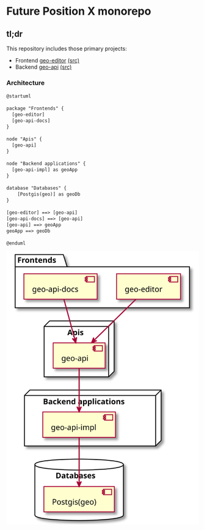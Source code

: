 # Future Position X monorepo

## tl;dr

This repository includes those primary projects:

* Frontend [geo-editor](http://editor.dev.gia.fpx.se) [(src)](geo-editor/)
* Backend [geo-api](http://dev.gia.fpx.se/docs) [(src)](geo-api/)

### Architecture

```plantuml :architecture
@startuml

package "Frontends" {
  [geo-editor]
  [geo-api-docs]
}

node "Apis" {
  [geo-api]
}

node "Backend applications" {
  [geo-api-impl] as geoApp
}

database "Databases" {
    [Postgis(geo)] as geoDb
}

[geo-editor] ==> [geo-api]
[geo-api-docs] ==> [geo-api]
[geo-api] ==> geoApp
geoApp ==> geoDb

@enduml

```

![Architecture](diagrams/architecture.svg)
